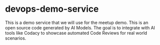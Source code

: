 # devops-demo-service
This is a demo service that we will use for the meetup demo. This is an open source code generated by AI Models. The goal is to integrate with AI tools like Codacy to showcase automated Code Reviews for real world scenarios.
